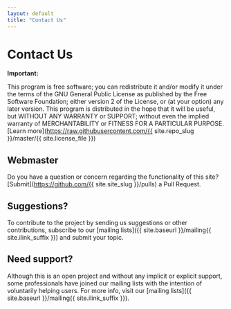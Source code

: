 ```yaml
---
layout: default
title: "Contact Us"
---
```

# Contact Us

**Important:**

This program is free software; you can redistribute it and/or modify it under
the terms of the GNU General Public License as published by the Free Software
Foundation; either version 2 of the License, or (at your option) any later
version. This program is distributed in the hope that it will be useful, but
WITHOUT ANY WARRANTY or SUPPORT; without even the implied warranty of
MERCHANTABILITY or FITNESS FOR A PARTICULAR PURPOSE.
<span class="readmore-md">[Learn more](https://raw.githubusercontent.com/{{ site.repo_slug }}/master/{{ site.license_file }})</span>

## Webmaster

Do you have a question or concern regarding the functionality of this site?<br>
[Submit](https://github.com/{{ site.site_slug }}/pulls) a Pull Request.

## Suggestions?

To contribute to the project by sending us suggestions or other contributions,
subscribe to our [mailing lists]({{ site.baseurl }}/mailing{{ site.ilink_suffix }})
and submit your topic.

## Need support?

Although this is an open project and without any implicit or explicit support,
some professionals have joined our mailing lists with the intention of
voluntarily helping users. For more info, visit our
[mailing lists]({{ site.baseurl }}/mailing{{ site.ilink_suffix }}).
